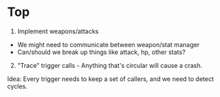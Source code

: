 # Top
1. Implement weapons/attacks
- We might need to communicate between weapon/stat manager
- Can/should we break up things like attack, hp, other stats?

2. "Trace" trigger calls - Anything that's circular 
will cause a crash.

Idea: Every trigger needs to keep a set of callers,
and we need to detect cycles.